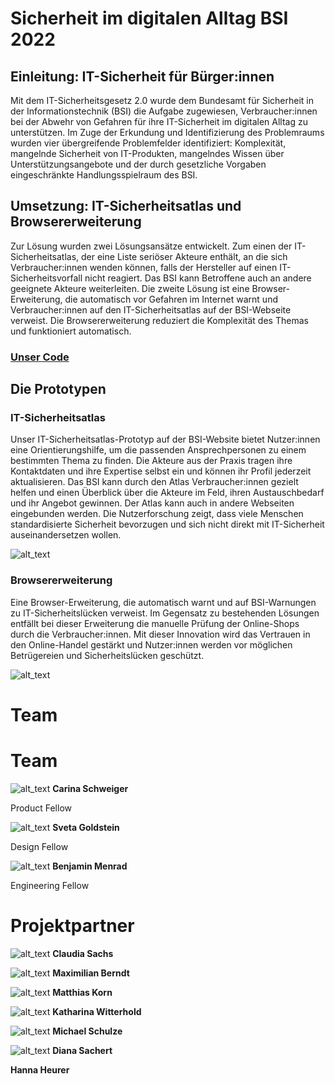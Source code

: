 # Sicherheit im digitalen Alltag BSI 2022


## Einleitung: IT-Sicherheit für Bürger:innen

Mit dem IT-Sicherheitsgesetz 2.0 wurde dem Bundesamt für Sicherheit in der Informationstechnik (BSI) die Aufgabe zugewiesen, Verbraucher:innen bei der Abwehr von Gefahren für ihre IT-Sicherheit im digitalen Alltag zu unterstützen. Im Zuge der Erkundung und Identifizierung des Problemraums wurden vier übergreifende Problemfelder identifiziert: Komplexität, mangelnde Sicherheit von IT-Produkten, mangelndes Wissen über Unterstützungsangebote und der durch gesetzliche Vorgaben eingeschränkte Handlungsspielraum des BSI.


## Umsetzung: IT-Sicherheitsatlas und Browsererweiterung

Zur Lösung wurden zwei Lösungsansätze entwickelt. Zum einen der IT-Sicherheitsatlas, der eine Liste seriöser Akteure enthält, an die sich Verbraucher:innen wenden können, falls der Hersteller auf einen IT-Sicherheitsvorfall nicht reagiert. Das BSI kann Betroffene auch an andere geeignete Akteure weiterleiten. Die zweite Lösung ist eine Browser-Erweiterung, die automatisch vor Gefahren im Internet warnt und Verbraucher:innen auf den IT-Sicherheitsatlas auf der BSI-Webseite verweist. Die Browsererweiterung reduziert die Komplexität des Themas und funktioniert automatisch.

### [Unser Code](https://github.com/ben04/fakeshop-detector/)

## Die Prototypen


### IT-Sicherheitsatlas

Unser IT-Sicherheitsatlas-Prototyp auf der BSI-Website bietet Nutzer:innen eine Orientierungshilfe, um die passenden Ansprechpersonen zu einem bestimmten Thema zu finden. Die Akteure aus der Praxis tragen ihre Kontaktdaten und ihre Expertise selbst ein und können ihr Profil jederzeit aktualisieren. Das BSI kann durch den Atlas Verbraucher:innen gezielt helfen und einen Überblick über die Akteure im Feld, ihren Austauschbedarf und ihr Angebot gewinnen. Der Atlas kann auch in andere Webseiten eingebunden werden. Die Nutzerforschung zeigt, dass viele Menschen standardisierte Sicherheit bevorzugen und sich nicht direkt mit IT-Sicherheit auseinandersetzen wollen.

![alt_text](screenshot_2.png)

### Browsererweiterung

Eine Browser-Erweiterung, die automatisch warnt und auf BSI-Warnungen zu IT-Sicherheitslücken verweist. Im Gegensatz zu bestehenden Lösungen entfällt bei dieser Erweiterung die manuelle Prüfung der Online-Shops durch die Verbraucher:innen. Mit dieser Innovation wird das Vertrauen in den Online-Handel gestärkt und Nutzer:innen werden vor möglichen Betrügereien und Sicherheitslücken geschützt.

![alt_text](screenshot_1.png)

# Team


# Team

![alt_text](Carina_Schweiger__tech4germany.jpg)
**Carina Schweiger**

Product  Fellow

![alt_text](Sveta_Goldstein.jpg)
**Sveta Goldstein**

Design Fellow

![alt_text](Benjamin_Menrad__tech4germany.jpg)
**Benjamin Menrad**

Engineering Fellow


# Projektpartner

![alt_text](Sachs_Claudia.jpg)
**Claudia Sachs**

![alt_text](Berndt_Maximilian.jpg)
**Maximilian Berndt**

![alt_text](Korn_Matthias.jpg)
**Matthias Korn**

![alt_text](Witterhold_Katharina.jpg)
**Katharina Witterhold**

![alt_text](Schulze_Michael.jpg)
**Michael Schulze**

![alt_text](Sachert_Diana.jpg)
**Diana Sachert**

**Hanna Heurer**
